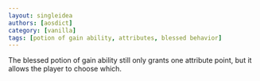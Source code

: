 ```yaml
---
layout: singleidea
authors: [aosdict]
category: [vanilla]
tags: [potion of gain ability, attributes, blessed behavior]
---
```

The blessed potion of gain ability still only grants one attribute point, but it allows the player to choose which.

